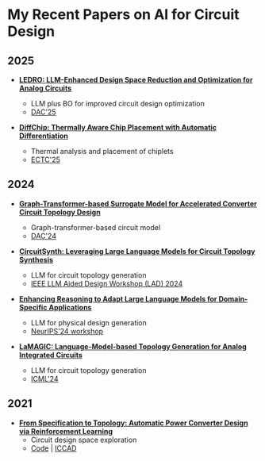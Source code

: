 
# My Recent Papers on AI for Circuit Design

## 2025

- **[LEDRO: LLM-Enhanced Design Space Reduction and Optimization for Analog Circuits](https://arxiv.org/abs/2411.12930)** 
  - LLM plus BO for improved circuit design optimization
  - [DAC'25](https://www.dac.com/)

- **[DiffChip: Thermally Aware Chip Placement with Automatic Differentiation](https://arxiv.org/abs/2502.16633)** 
  - Thermal analysis and placement of chiplets
  - [ECTC'25](https://www.ectc.net/)

## 2024

- **[Graph-Transformer-based Surrogate Model for Accelerated Converter Circuit Topology Design](https://dl.acm.org/doi/pdf/10.1145/3649329.3656258)** 
  - Graph-transformer-based circuit model
  - [DAC'24](https://www.dac.com/)

- **[CircuitSynth: Leveraging Large Language Models for Circuit Topology Synthesis](https://arxiv.org/pdf/2407.10977)** 
  - LLM for circuit topology generation
  - [IEEE LLM Aided Design Workshop (LAD) 2024](https://www.islad.org/)

- **[Enhancing Reasoning to Adapt Large Language Models for Domain-Specific Applications](https://arxiv.org/abs/2502.04384)** 
  - LLM for physical design generation
  - [NeurIPS'24 workshop](https://neurips.cc/)

- **[LaMAGIC: Language-Model-based Topology Generation for Analog Integrated Circuits](https://arxiv.org/pdf/2407.18269)** 
  - LLM for circuit topology generation
  - [ICML'24](https://icml.cc/)

## 2021

- **[From Specification to Topology: Automatic Power Converter Design via Reinforcement Learning](https://shunzh.github.io/pdfs/fan-iccad-2021.pdf)** 
  - Circuit design space exploration
  - [Code](https://github.com/fanshaoze/RL-AL-for-Power-Converter-Design) | [ICCAD](https://2025.iccad.com/)
